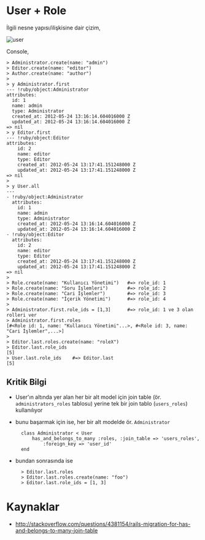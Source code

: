 # User + Role

İlgili nesne yapısı/ilişkisine dair çizim,

![user](http://yuml.me/3dff02a2.jpg)

Console,

    > Administrator.create(name: "admin")
    > Editor.create(name: "editor")
    > Author.create(name: "author")
    > 
    > y Administrator.first
    --- !ruby/object:Administrator
    attributes:
      id: 1
      name: admin
      type: Administrator
      created_at: 2012-05-24 13:16:14.604016000 Z
      updated_at: 2012-05-24 13:16:14.604016000 Z
    => nil
    > y Editor.first
    --- !ruby/object:Editor
    attributes:
        id: 2
        name: editor
        type: Editor
        created_at: 2012-05-24 13:17:41.151248000 Z
        updated_at: 2012-05-24 13:17:41.151248000 Z
    => nil
    >
    > y User.all
    ---
    - !ruby/object:Administrator
      attributes:
        id: 1
        name: admin
        type: Administrator
        created_at: 2012-05-24 13:16:14.604016000 Z
        updated_at: 2012-05-24 13:16:14.604016000 Z
    - !ruby/object:Editor
      attributes:
        id: 2
        name: editor
        type: Editor
        created_at: 2012-05-24 13:17:41.151248000 Z
        updated_at: 2012-05-24 13:17:41.151248000 Z
    => nil
    >
    > Role.create(name: "Kullanıcı Yönetimi")   #=> role_id: 1
    > Role.create(name: "Soru İşlemleri")       #=> role_id: 2
    > Role.create(name: "Cari İşlemler")        #=> role_id: 3
    > Role.create(name: "İçerik Yönetimi")      #=> role_id: 4
    >
    > Administrator.first.role_ids = [1,3]      #=> role_id: 1 ve 3 olan rolleri ver
    > Administrator.first.roles
    [#<Role id: 1, name: "Kullanıcı Yönetimi"...>, #<Role id: 3, name: "Cari İşlemler",...>]
    >
    > Editor.last.roles.create(name: "roleX")
    > Editor.last.role_ids
    [5]
    > User.last.role_ids    #=> Editor.last
    [5]

## Kritik Bilgi

- User'ın altında yer alan her bir alt model için join table (ör.
  `administrators_roles` tablosu) yerine tek bir join tablo (`users_roles`)
  kullanılıyor

- bunu başarmak için ise, her bir alt modelde ör. `Administrator`

        class Administrator < User
            has_and_belongs_to_many :roles, :join_table => 'users_roles', 
                :foreign_key => 'user_id'
        end

- bundan sonrasında ise

        > Editor.last.roles
        > Editor.last.roles.create(name: "foo")
        > Editor.last.role_ids = [1, 3]

# Kaynaklar

- http://stackoverflow.com/questions/4381154/rails-migration-for-has-and-belongs-to-many-join-table

